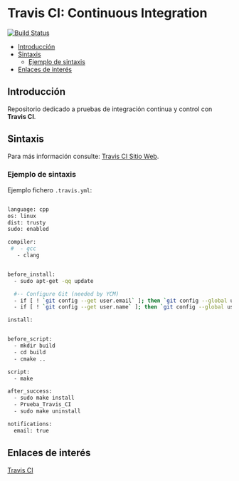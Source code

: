# Travis CI: Continuous Integration
[![Build Status](https://travis-ci.org/davidvelascogarcia/Travis-CI.svg?branch=master)](https://travis-ci.org/davidvelascogarcia/Travis-CI)

- [Introducción](#introducción)
- [Sintaxis](#sintaxis)
	- [Ejemplo de sintaxis](#ejemplo-de-sintaxis)
- [Enlaces de interés](#enlaces-de-interés)

## Introducción

Repositorio dedicado a pruebas de integración continua y control con **Travis CI**.

## Sintaxis

Para más información consulte: [Travis CI Sitio Web](https://travis-ci.org/).

### Ejemplo de sintaxis

Ejemplo fichero `.travis.yml`:

```bash

language: cpp
os: linux
dist: trusty
sudo: enabled

compiler: 
 #  - gcc
   - clang


before_install:
  - sudo apt-get -qq update

  #-- Configure Git (needed by YCM)
  - if [ ! `git config --get user.email` ]; then `git config --global user.email 'user@example.com'`; fi
  - if [ ! `git config --get user.name` ]; then `git config --global user.name 'Travis CI'`; fi

install:


before_script:
  - mkdir build
  - cd build
  - cmake ..

script:
  - make

after_success:
  - sudo make install
  - Prueba_Travis_CI
  - sudo make uninstall

notifications:
  email: true

```

## Enlaces de interés

[Travis CI](https://travis-ci.org/)
